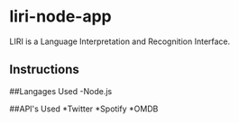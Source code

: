 # liri-node-app
 LIRI is a Language Interpretation and Recognition Interface.

## Instructions
	


##Langages Used
-Node.js

##API's Used
*Twitter
*Spotify
*OMDB
